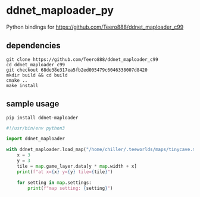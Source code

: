 # ddnet_maploader_py

Python bindings for https://github.com/Teero888/ddnet_maploader_c99

## dependencies

```
git clone https://github.com/Teero888/ddnet_maploader_c99
cd ddnet_maploader_c99
git checkout 68de38e317ea5fb2ed005479c6046338007d8420
mkdir build && cd build
cmake ..
make install
```

## sample usage

```
pip install ddnet-maploader
```

```python
#!/usr/bin/env python3

import ddnet_maploader

with ddnet_maploader.load_map("/home/chiller/.teeworlds/maps/tinycave.map") as map:
    x = 3
    y = 3
    tile = map.game_layer.data[y * map.width + x]
    print(f"at x={x} y={y} tile={tile}")

    for setting in map.settings:
        print(f"map setting: {setting}")
```
